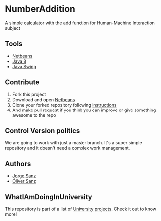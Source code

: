 # NumberAddition
A simple calculator with the add function for Human-Machine Interaction subject

## Tools
* [Netbeans](https://netbeans.org/)
* [Java 8](https://docs.oracle.com/javase/8/docs/api/)
* [Java Swing](https://docs.oracle.com/javase/8/docs/api/javax/swing/package-summary.html)

## Contribute
1. Fork this project
2. Download and open [Netbeans](https://netbeans.org/)
3. Clone your forked repository following [instructions](https://netbeans.org/kb/docs/ide/git.html#clone)
4. And make pull request if you think you can improve or give something awesome to the repo

## Control Version politics
We are going to work with just a master branch. It's a super simple repository and it doesn't need a complex work management.

## Authors
* [Jorge Sanz](https://twitter.com/_jorgesanz)
* [Óliver Sanz](https://twitter.com/UrangSowelu)

## WhatIAmDoingInUniversity
This repository is part of a list of [University projects](https://github.com/jorge-sanz/WhatIAmDoingInUniversity). Check it out to know more!
